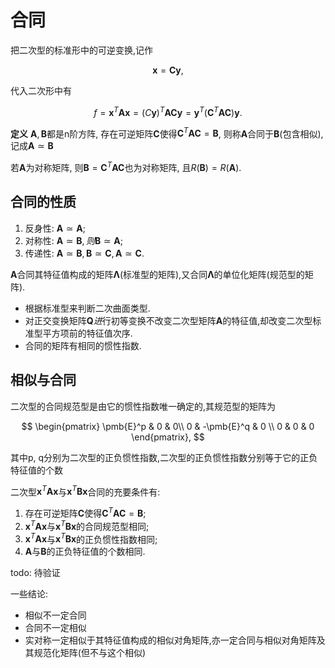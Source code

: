 # 合同

把二次型的标准形中的可逆变换,记作

$$
\pmb{x}= \pmb{Cy},
$$

代入二次形中有

$$
f= \pmb{x}^T \pmb{Ax}= (C \pmb{y})^T \pmb{ACy}= \pmb{y}^T (\pmb{C}^T \pmb{AC})\pmb{y}.
$$

<b>定义</b>
$\pmb{A}, \pmb{B}$都是n阶方阵, 存在可逆矩阵$\pmb{C}$使得$\pmb{C}^T\pmb{A}\pmb{C}=\pmb{B}$, 则称$\pmb{A}$合同于$\pmb{B}$(包含相似), 记成$\pmb{A}\simeq \pmb{B}$

若$\pmb{A}$为对称矩阵, 则$\pmb{B}= \pmb{C}^T \pmb{AC}$也为对称矩阵, 且$R(\pmb{B})=R(\pmb{A})$.

## 合同的性质

1. 反身性: $\pmb{A}\simeq \pmb{A}$;
2. 对称性: $\pmb{A}\simeq \pmb{B}, 则\pmb{B}\simeq \pmb{A}$;
3. 传递性: $\pmb{A}\simeq \pmb{B}, \pmb{B}\simeq \pmb{C}, \pmb{A}\simeq \pmb{C}$.

$\pmb{A}$合同其特征值构成的矩阵$\pmb{\Lambda}$(标准型的矩阵),又合同$\pmb{\Lambda}$的单位化矩阵(规范型的矩阵).

- 根据标准型来判断二次曲面类型.
- 对正交变换矩阵$\pmb{Q}进$行初等变换不改变二次型矩阵$\pmb{A}$的特征值,却改变二次型标准型平方项前的特征值次序.
- 合同的矩阵有相同的惯性指数.

## 相似与合同

二次型的合同规范型是由它的惯性指数唯一确定的,其规范型的矩阵为

$$
\begin{pmatrix}
	\pmb{E}^p & 0 & 0\\
	0 & -\pmb{E}^q & 0 \\
	0 & 0 & 0
\end{pmatrix},
$$

其中p, q分别为二次型的正负惯性指数,二次型的正负惯性指数分别等于它的正负特征值的个数

二次型$\pmb{x}^T\pmb{Ax}$与$\pmb{x}^T\pmb{Bx}$合同的充要条件有:

1. 存在可逆矩阵$\pmb{C}$使得$\pmb{C}^T\pmb{A}\pmb{C}=\pmb{B}$;
2. $\pmb{x}^T\pmb{Ax}$与$\pmb{x}^T\pmb{Bx}$的合同规范型相同;
3. $\pmb{x}^T\pmb{Ax}$与$\pmb{x}^T\pmb{Bx}$的正负惯性指数相同;
4. $\pmb{A}$与$\pmb{B}$的正负特征值的个数相同.

todo: 待验证

一些结论:

- 相似不一定合同
- 合同不一定相似
- 实对称一定相似于其特征值构成的相似对角矩阵,亦一定合同与相似对角矩阵及其规范化矩阵(但不与这个相似)
